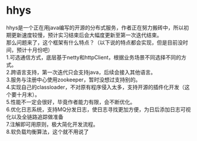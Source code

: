# hhys
hhys是一个正在用java编写的开源的分布式服务，作者正在努力搬砖中，所以初期更新速度较慢，预计实习结束后会大幅度更新至第一次迭代结束。<br/>
那么问题来了，这个框架有什么特点？（以下说的特点都会实现，但是目前没时间，预计十月份吧）<br/>
1.可选通信方式，底层基于netty和httpClient，根据业务场景不同选择不同的方式。<br/>
2.跨语言支持，第一次迭代只会支持java，后续会接入其他语言。<br/>
3.服务与注册中心使用zookeeper，暂时没想过支持别的。<br/>
4.实现自己的classloader，不对原有程序侵入太多，支持开源的插件化开发（这个要十月末）。<br/>
5.性能不一定会很好，毕竟作者能力有限，会不断优化。<br/>
6.优化日志系统，支持MQ分发日志，使日志寻找更加方便，为日后添加日志可视化以及全链路追踪做准备<br/>
7.注解即可用原则，极大简化开发流程。<br/>
8.软负载均衡算法，这个就不用说了
